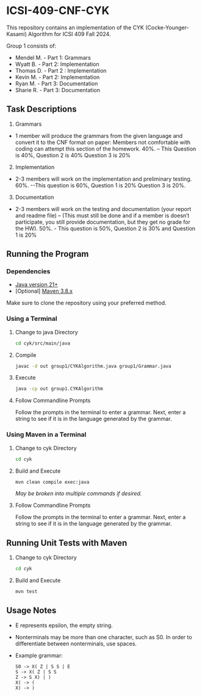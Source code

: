 # ICSI-409-CNF-CYK

This repository contains an implementation of the CYK (Cocke-Younger-Kasami) Algorithm for ICSI 409 Fall 2024.

Group 1 consists of: 

* Mendel M. - Part 1: Grammars
* Wyatt B. - Part 2: Implementation
* Thomas D. - Part 2 : Implementation
* Kevin M. - Part 2: Implementation
* Ryan M. - Part 3: Documentation
* Sharie R. - Part 3: Documentation

## Task Descriptions
1. Grammars

* 1 member will produce the grammars from the given language and convert it to the CNF format on paper: Members not comfortable with coding can attempt this section of the homework. 40%. – This Question is 40%, Question 2 is 40% Question 3 is 20%

2. Implementation 

* 2-3 members will work on the implementation and preliminary testing. 60%. --This question is 60%, Question 1 is 20% Question 3 is 20%.

3. Documentation

* 2-3 members will work on the testing and documentation (your report and readme file) – (This must still be done and if a member is doesn’t participate, you still provide documentation, but they get no grade for the HW). 50%. - This question is 50%, Question 2 is 30% and Question 1 is 20%

## Running the Program

### Dependencies

* [Java version 21+](https://www.oracle.com/java/technologies/downloads/)
* [Optional] [Maven 3.8.x](https://maven.apache.org/guides/getting-started/maven-in-five-minutes.html)

Make sure to clone the repository using your preferred method.

### Using a Terminal

1. Change to java Directory

    ```bash
    cd cyk/src/main/java
    ```

2. Compile 

    ```bash
    javac -d out group1/CYKAlgorithm.java group1/Grammar.java
    ```

3. Execute

    ```bash
    java -cp out group1.CYKAlgorithm
    ```

3. Follow Commandline Prompts

    Follow the prompts in the terminal to enter a grammar. Next, enter a string to see if it is in the language generated by the grammar. 

### Using Maven in a Terminal

1. Change to cyk Directory

    ```bash
    cd cyk
    ```

2. Build and Execute

    ```bash
    mvn clean compile exec:java
    ```

    *May be broken into multiple commands if desired.*

3. Follow Commandline Prompts

    Follow the prompts in the terminal to enter a grammar. Next, enter a string to see if it is in the language generated by the grammar. 

## Running Unit Tests with Maven

1. Change to cyk Directory

    ```bash
    cd cyk
    ```

2. Build and Execute

    ```bash
    mvn test
    ```

## Usage Notes

* E represents epsilon, the empty string. 
* Nonterminals may be more than one character, such as S0. In order to differentiate between nonterminals, use spaces. 
* Example grammar:

    ```
    S0 -> X( Z | S S | E
    S -> X( Z | S S
    Z -> S X) | )
    X( -> (
    X) -> )
    ```
